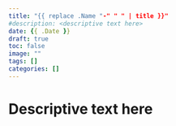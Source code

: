 ```yaml
---
title: "{{ replace .Name "-" " " | title }}"
#description: <descriptive text here>
date: {{ .Date }}
draft: true
toc: false
image: ""
tags: []
categories: []
---
```


# Descriptive text here
<!--more-->
